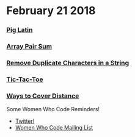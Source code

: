 # February 21 2018
### [Pig Latin](https://github.com/WomenWhoCodeNYC/Algorithms/blob/master/challenges/pigLatin/pigLatin.md)
### [Array Pair Sum](https://github.com/WomenWhoCodeNYC/Algorithms/blob/master/challenges/arrayPairSum/arrayPairSum.md)
### [Remove Duplicate Characters in a String](https://github.com/WomenWhoCodeNYC/Algorithms/blob/master/challenges/removeDuplicatesInString/removeDuplicatesInString.md)
### [Tic-Tac-Toe](https://github.com/WomenWhoCodeNYC/Algorithms/blob/master/challenges/ticTacToe/ticTacToe.md)
### [Ways to Cover Distance](https://github.com/WomenWhoCodeNYC/Algorithms/blob/master/challenges/waysToCoverDistance/waysToCoverDistance.md)


Some Women Who Code Reminders!

* [Twitter!](https://twitter.com/WomenWhoCodeNYC)
* [Women Who Code Mailing List](https://www.womenwhocode.com/)

